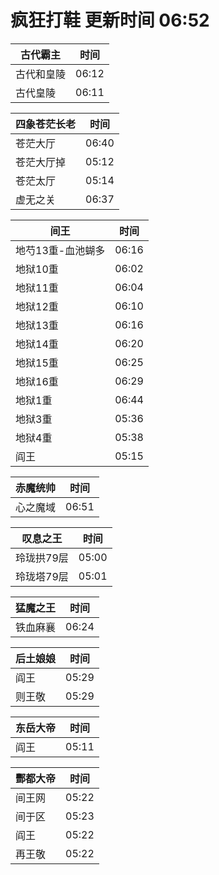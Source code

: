 # 疯狂打鞋 更新时间 06:52

| 古代霸主   | 时间    |
|--------|-------|
| 古代和皇陵 | 06:12 |
| 古代皇陵 | 06:11 |

| 四象苍茫长老   | 时间    |
|--------|-------|
| 苍茫大厅 | 06:40 |
| 苍茫大厅掉 | 05:12 |
| 苍茫太厅 | 05:14 |
| 虚无之关 | 06:37 |

| 间王   | 时间    |
|--------|-------|
| 地芍13重-血池蝴多 | 06:16 |
| 地狱10重 | 06:02 |
| 地狱11重 | 06:04 |
| 地狱12重 | 06:10 |
| 地狱13重 | 06:16 |
| 地狱14重 | 06:20 |
| 地狱15重 | 06:25 |
| 地狱16重 | 06:29 |
| 地狱1重 | 06:44 |
| 地狱3重 | 05:36 |
| 地狱4重 | 05:38 |
| 阎王 | 05:15 |

| 赤魔统帅   | 时间    |
|--------|-------|
| 心之魔域 | 06:51 |

| 叹息之王   | 时间    |
|--------|-------|
| 玲珑拱79层 | 05:00 |
| 玲珑塔79层 | 05:01 |

| 猛魔之王   | 时间    |
|--------|-------|
| 铁血麻襄 | 06:24 |

| 后土娘娘   | 时间    |
|--------|-------|
| 阎王 | 05:29 |
| 则王敬 | 05:29 |

| 东岳大帝   | 时间    |
|--------|-------|
| 阎王 | 05:11 |

| 酆都大帝   | 时间    |
|--------|-------|
| 间王网 | 05:22 |
| 间于区 | 05:23 |
| 阎王 | 05:22 |
| 再王敬 | 05:22 |